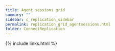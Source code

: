 ```yaml
---
title: Agent sessions grid
summary: ""
sidebar: c_replication_sidebar
permalink: replication_grid_agentsessions.html
folder: ConnectReplication
---
```





{% include links.html %}
